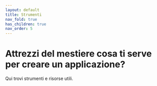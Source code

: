 ```yaml
---
layout: default
title: Strumenti 
nav_fold: true 
has_children: true
nav_order: 5
---
```


# Attrezzi del mestiere cosa ti serve per creare un applicazione? 
Qui trovi strumenti e risorse utili.
